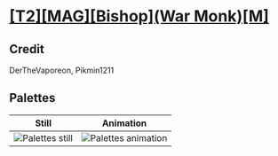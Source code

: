 # [\[T2\]\[MAG\]\[Bishop\]\(War Monk\)\[M\]](../)

## Credit

DerTheVaporeon, Pikmin1211
	
## Palettes

| Still | Animation |
| :---: | :-------: |
| ![Palettes still](./Palettes_000.png) | ![Palettes animation](./Palettes.gif) |
